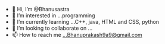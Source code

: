 - 👋 Hi, I’m @Bhanusastra
- 👀 I’m interested in ...programming
- 🌱 I’m currently learning ...C++, java, HTML and CSS, python
- 💞️ I’m looking to collaborate on ...
- 📫 How to reach me ...Bhanuprakash9a9@gmail.com

<!---
Bhanusastra/Bhanusastra is a ✨ special ✨ repository because its `README.md` (this file) appears on your GitHub profile.
You can click the Preview link to take a look at your changes.
--->
